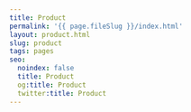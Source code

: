 ```yaml
---
title: Product
permalink: '{{ page.fileSlug }}/index.html'
layout: product.html
slug: product
tags: pages
seo:
  noindex: false
  title: Product
  og:title: Product
  twitter:title: Product
---
```



